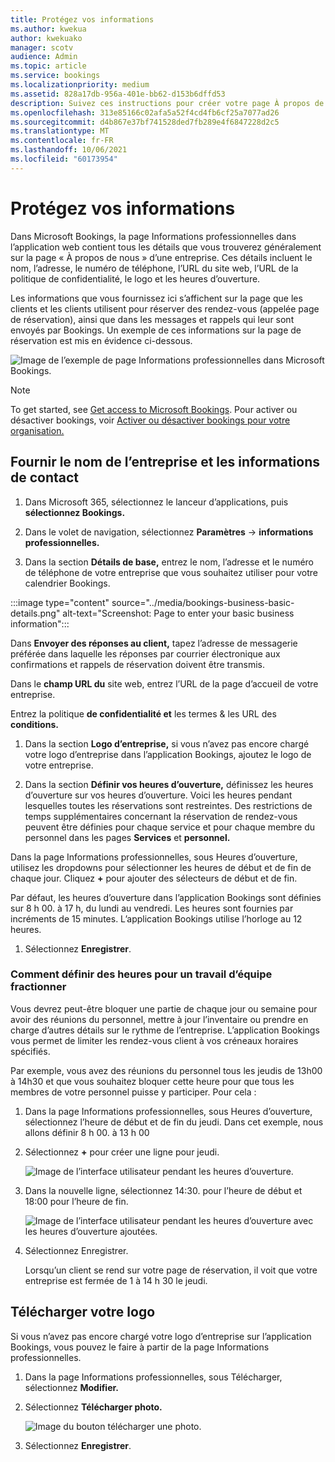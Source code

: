 ```yaml
---
title: Protégez vos informations
ms.author: kwekua
author: kwekuako
manager: scotv
audience: Admin
ms.topic: article
ms.service: bookings
ms.localizationpriority: medium
ms.assetid: 828a17db-956a-401e-bb62-d153b6dffd53
description: Suivez ces instructions pour créer votre page À propos de nous, y compris le nom de l’entreprise, l’adresse, le numéro de téléphone, l’URL du site web, le logo et les heures d’ouverture dans Microsoft Bookings.
ms.openlocfilehash: 313e85166c02afa5a52f4cd4fb6cf25a7077ad26
ms.sourcegitcommit: d4b867e37bf741528ded7fb289e4f6847228d2c5
ms.translationtype: MT
ms.contentlocale: fr-FR
ms.lasthandoff: 10/06/2021
ms.locfileid: "60173954"
---
```

# <a name="enter-your-business-information"></a>Protégez vos informations

Dans Microsoft Bookings, la page Informations professionnelles dans l’application web contient tous les détails que vous trouverez généralement sur la page « À propos de nous » d’une entreprise. Ces détails incluent le nom, l’adresse, le numéro de téléphone, l’URL du site web, l’URL de la politique de confidentialité, le logo et les heures d’ouverture.

Les informations que vous fournissez ici s’affichent sur la page que les clients et les clients utilisent pour réserver des rendez-vous (appelée page de réservation), ainsi que dans les messages et rappels qui leur sont envoyés par Bookings. Un exemple de ces informations sur la page de réservation est mis en évidence ci-dessous.

   ![Image de l’exemple de page Informations professionnelles dans Microsoft Bookings.](../media/bookings-business-info.png)

> [!NOTE]
> To get started, see [Get access to Microsoft Bookings](get-access.md). Pour activer ou désactiver bookings, voir [Activer ou désactiver bookings pour votre organisation.](turn-bookings-on-or-off.md)

## <a name="provide-business-name-and-contact-information"></a>Fournir le nom de l’entreprise et les informations de contact

1. Dans Microsoft 365, sélectionnez le lanceur d’applications, puis **sélectionnez Bookings.**

1. Dans le volet de navigation, sélectionnez **Paramètres**  ->  **informations professionnelles.**

1. Dans la section **Détails de base,** entrez le nom, l’adresse et le numéro de téléphone de votre entreprise que vous souhaitez utiliser pour votre calendrier Bookings.

:::image type="content" source="../media/bookings-business-basic-details.png" alt-text="Screenshot: Page to enter your basic business information":::

Dans **Envoyer des réponses au client,** tapez l’adresse de messagerie préférée dans laquelle les réponses par courrier électronique aux confirmations et rappels de réservation doivent être transmis.

Dans le **champ URL du** site web, entrez l’URL de la page d’accueil de votre entreprise.

Entrez la politique **de confidentialité et** les termes & les URL des **conditions.**

1. Dans la section **Logo d’entreprise,** si vous n’avez pas encore chargé votre logo d’entreprise dans l’application Bookings, ajoutez le logo de votre entreprise.

1. Dans la section **Définir vos heures d’ouverture,** définissez les heures d’ouverture sur vos heures d’ouverture. Voici les heures pendant lesquelles toutes les réservations sont restreintes. Des restrictions de temps supplémentaires concernant la réservation de rendez-vous peuvent être définies pour chaque service et pour chaque membre du personnel dans les pages **Services** et **personnel.**

Dans la page Informations professionnelles, sous Heures d’ouverture, utilisez les dropdowns pour sélectionner les heures de début et de fin de chaque jour. Cliquez **+** pour ajouter des sélecteurs de début et de fin.

Par défaut, les heures d’ouverture dans l’application Bookings sont définies sur 8 h 00. à 17 h, du lundi au vendredi. Les heures sont fournies par incréments de 15 minutes. L’application Bookings utilise l’horloge au 12 heures.

1. Sélectionnez **Enregistrer**.

### <a name="how-to-set-hours-for-a-split-shift"></a>Comment définir des heures pour un travail d’équipe fractionner

Vous devrez peut-être bloquer une partie de chaque jour ou semaine pour avoir des réunions du personnel, mettre à jour l’inventaire ou prendre en charge d’autres détails sur le rythme de l’entreprise. L’application Bookings vous permet de limiter les rendez-vous client à vos créneaux horaires spécifiés.

Par exemple, vous avez des réunions du personnel tous les jeudis de 13h00 à 14h30 et que vous souhaitez bloquer cette heure pour que tous les membres de votre personnel puisse y participer. Pour cela :

1. Dans la page Informations professionnelles, sous Heures d’ouverture, sélectionnez l’heure de début et de fin du jeudi. Dans cet exemple, nous allons définir 8 h 00. à 13 h 00

1. Sélectionnez **+** pour créer une ligne pour jeudi.

   ![Image de l’interface utilisateur pendant les heures d’ouverture.](../media/bookings-split-shift.png)

1. Dans la nouvelle ligne, sélectionnez 14:30. pour l’heure de début et 18:00 pour l’heure de fin.

   ![Image de l’interface utilisateur pendant les heures d’ouverture avec les heures d’ouverture ajoutées.](../media/bookings-split-shift-hours.png)

1. Sélectionnez Enregistrer.

    Lorsqu’un client se rend sur votre page de réservation, il voit que votre entreprise est fermée de 1 à 14 h 30 le jeudi.

## <a name="upload-your-logo"></a>Télécharger votre logo

Si vous n’avez pas encore chargé votre logo d’entreprise sur l’application Bookings, vous pouvez le faire à partir de la page Informations professionnelles.

1. Dans la page Informations professionnelles, sous Télécharger, sélectionnez **Modifier.**

1. Sélectionnez **Télécharger photo.**

   ![Image du bouton télécharger une photo.](../media/bookings-upload-photo.png)

1. Sélectionnez **Enregistrer**.
